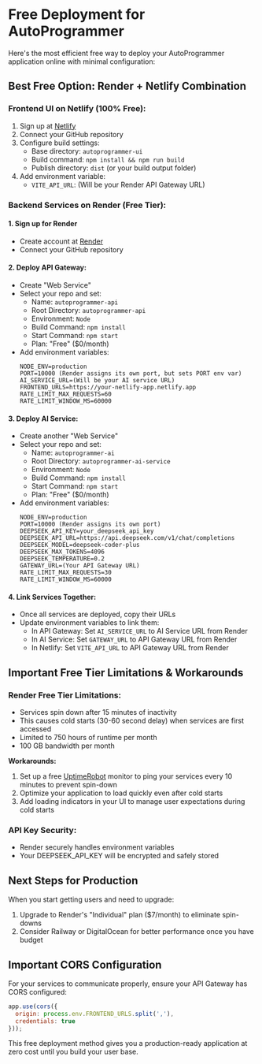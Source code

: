 # Free Deployment for AutoProgrammer

Here's the most efficient free way to deploy your AutoProgrammer application online with minimal configuration:

## Best Free Option: Render + Netlify Combination

### Frontend UI on Netlify (100% Free):
1. Sign up at [Netlify](https://www.netlify.com/)
2. Connect your GitHub repository
3. Configure build settings:
   - Base directory: `autoprogrammer-ui`
   - Build command: `npm install && npm run build`
   - Publish directory: `dist` (or your build output folder)
4. Add environment variable:
   - `VITE_API_URL`: (Will be your Render API Gateway URL)

### Backend Services on Render (Free Tier):

#### 1. Sign up for Render
- Create account at [Render](https://render.com/)
- Connect your GitHub repository

#### 2. Deploy API Gateway:
- Create "Web Service"
- Select your repo and set:
  - Name: `autoprogrammer-api`
  - Root Directory: `autoprogrammer-api`
  - Environment: `Node`
  - Build Command: `npm install`
  - Start Command: `npm start`
  - Plan: "Free" ($0/month)
- Add environment variables:
  ```
  NODE_ENV=production
  PORT=10000 (Render assigns its own port, but sets PORT env var)
  AI_SERVICE_URL=(Will be your AI service URL)
  FRONTEND_URLS=https://your-netlify-app.netlify.app
  RATE_LIMIT_MAX_REQUESTS=60
  RATE_LIMIT_WINDOW_MS=60000
  ```

#### 3. Deploy AI Service:
- Create another "Web Service"
- Select your repo and set:
  - Name: `autoprogrammer-ai`
  - Root Directory: `autoprogrammer-ai-service`
  - Environment: `Node`
  - Build Command: `npm install`
  - Start Command: `npm start`
  - Plan: "Free" ($0/month)
- Add environment variables:
  ```
  NODE_ENV=production
  PORT=10000 (Render assigns its own port)
  DEEPSEEK_API_KEY=your_deepseek_api_key
  DEEPSEEK_API_URL=https://api.deepseek.com/v1/chat/completions
  DEEPSEEK_MODEL=deepseek-coder-plus
  DEEPSEEK_MAX_TOKENS=4096
  DEEPSEEK_TEMPERATURE=0.2
  GATEWAY_URL=(Your API Gateway URL)
  RATE_LIMIT_MAX_REQUESTS=30
  RATE_LIMIT_WINDOW_MS=60000
  ```

#### 4. Link Services Together:
- Once all services are deployed, copy their URLs
- Update environment variables to link them:
  - In API Gateway: Set `AI_SERVICE_URL` to AI Service URL from Render
  - In AI Service: Set `GATEWAY_URL` to API Gateway URL from Render
  - In Netlify: Set `VITE_API_URL` to API Gateway URL from Render

## Important Free Tier Limitations & Workarounds

### Render Free Tier Limitations:
- Services spin down after 15 minutes of inactivity
- This causes cold starts (30-60 second delay) when services are first accessed
- Limited to 750 hours of runtime per month
- 100 GB bandwidth per month

**Workarounds:**
1. Set up a free [UptimeRobot](https://uptimerobot.com/) monitor to ping your services every 10 minutes to prevent spin-down
2. Optimize your application to load quickly even after cold starts
3. Add loading indicators in your UI to manage user expectations during cold starts

### API Key Security:
- Render securely handles environment variables
- Your DEEPSEEK_API_KEY will be encrypted and safely stored

## Next Steps for Production

When you start getting users and need to upgrade:
1. Upgrade to Render's "Individual" plan ($7/month) to eliminate spin-downs
2. Consider Railway or DigitalOcean for better performance once you have budget

## Important CORS Configuration

For your services to communicate properly, ensure your API Gateway has CORS configured:

```javascript
app.use(cors({
  origin: process.env.FRONTEND_URLS.split(','),
  credentials: true
}));
```

This free deployment method gives you a production-ready application at zero cost until you build your user base. 
